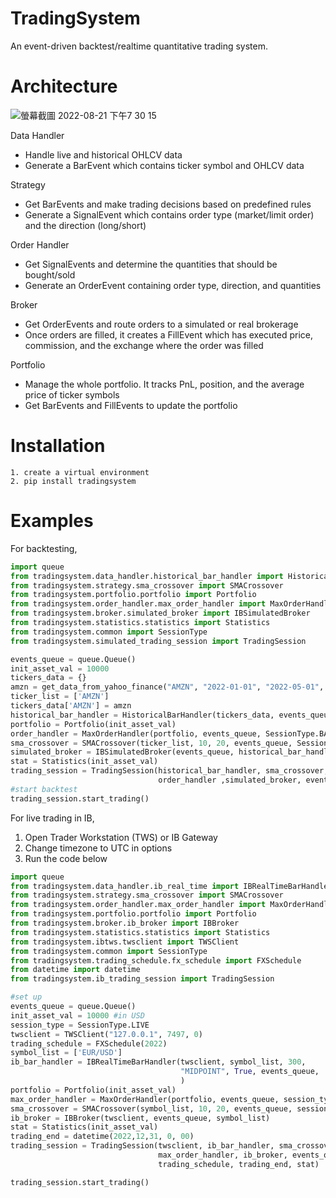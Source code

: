 # TradingSystem
An event-driven backtest/realtime quantitative trading system.

# Architecture
![螢幕截圖 2022-08-21 下午7 30 15](https://user-images.githubusercontent.com/80110634/185817712-33af505c-9a67-4142-aa74-2dc904ab078d.png)

Data Handler 
* Handle live and historical OHLCV data
* Generate a BarEvent which contains ticker symbol and OHLCV data

Strategy
* Get BarEvents and make trading decisions based on predefined rules
* Generate a SignalEvent which contains order type (market/limit order) and the direction (long/short)

Order Handler
* Get SignalEvents and determine the quantities that should be bought/sold
* Generate an OrderEvent containing order type, direction, and quantities

Broker
* Get OrderEvents and route orders to a simulated or real brokerage
* Once orders are filled, it creates a FillEvent which has executed price, commission, and the exchange where the order was filled

Portfolio
* Manage the whole portfolio. It tracks PnL, position, and the average price of ticker symbols
* Get BarEvents and FillEvents to update the portfolio

# Installation
```
1. create a virtual environment
2. pip install tradingsystem
```

# Examples
For backtesting,
```python
import queue
from tradingsystem.data_handler.historical_bar_handler import HistoricalBarHandler, get_data_from_yahoo_finance
from tradingsystem.strategy.sma_crossover import SMACrossover
from tradingsystem.portfolio.portfolio import Portfolio
from tradingsystem.order_handler.max_order_handler import MaxOrderHandler
from tradingsystem.broker.simulated_broker import IBSimulatedBroker
from tradingsystem.statistics.statistics import Statistics
from tradingsystem.common import SessionType
from tradingsystem.simulated_trading_session import TradingSession

events_queue = queue.Queue()       
init_asset_val = 10000
tickers_data = {}
amzn = get_data_from_yahoo_finance("AMZN", "2022-01-01", "2022-05-01", "1d")
ticker_list = ['AMZN']
tickers_data['AMZN'] = amzn
historical_bar_handler = HistoricalBarHandler(tickers_data, events_queue)
portfolio = Portfolio(init_asset_val)
order_handler = MaxOrderHandler(portfolio, events_queue, SessionType.BACKTEST)
sma_crossover = SMACrossover(ticker_list, 10, 20, events_queue, SessionType.BACKTEST, portfolio)
simulated_broker = IBSimulatedBroker(events_queue, historical_bar_handler)
stat = Statistics(init_asset_val)
trading_session = TradingSession(historical_bar_handler, sma_crossover, portfolio, 
                                 order_handler ,simulated_broker, events_queue, stat)
#start backtest
trading_session.start_trading()
```

For live trading in IB,
1. Open Trader Workstation (TWS) or IB Gateway
2. Change timezone to UTC in options
3. Run the code below
```python
import queue
from tradingsystem.data_handler.ib_real_time import IBRealTimeBarHandler
from tradingsystem.strategy.sma_crossover import SMACrossover
from tradingsystem.order_handler.max_order_handler import MaxOrderHandler
from tradingsystem.portfolio.portfolio import Portfolio
from tradingsystem.broker.ib_broker import IBBroker
from tradingsystem.statistics.statistics import Statistics
from tradingsystem.ibtws.twsclient import TWSClient
from tradingsystem.common import SessionType
from tradingsystem.trading_schedule.fx_schedule import FXSchedule
from datetime import datetime
from tradingsystem.ib_trading_session import TradingSession

#set up     
events_queue = queue.Queue()       
init_asset_val = 10000 #in USD
session_type = SessionType.LIVE
twsclient = TWSClient("127.0.0.1", 7497, 0)
trading_schedule = FXSchedule(2022)
symbol_list = ['EUR/USD']
ib_bar_handler = IBRealTimeBarHandler(twsclient, symbol_list, 300, 
                                      "MIDPOINT", True, events_queue, 
                                      )
portfolio = Portfolio(init_asset_val)
max_order_handler = MaxOrderHandler(portfolio, events_queue, session_type)
sma_crossover = SMACrossover(symbol_list, 10, 20, events_queue, session_type, portfolio)
ib_broker = IBBroker(twsclient, events_queue, symbol_list)
stat = Statistics(init_asset_val)
trading_end = datetime(2022,12,31, 0, 00)
trading_session = TradingSession(twsclient, ib_bar_handler, sma_crossover, portfolio, 
                                 max_order_handler, ib_broker, events_queue, 
                                 trading_schedule, trading_end, stat)

trading_session.start_trading()
```
